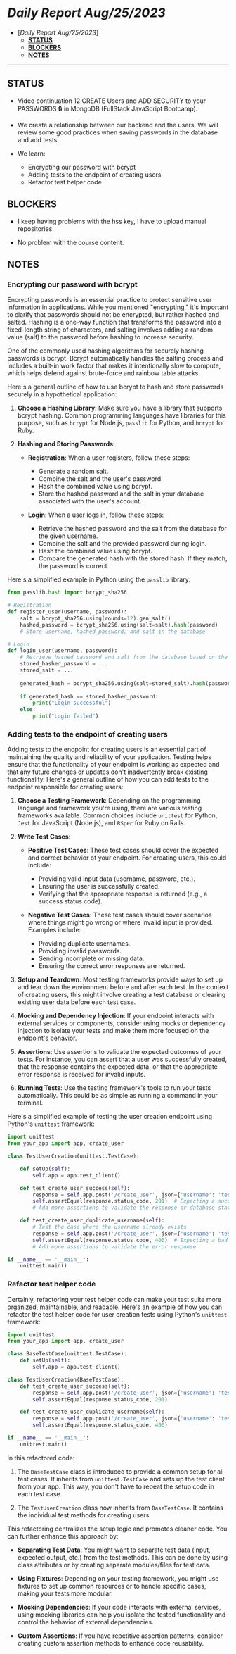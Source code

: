 # *Daily Report Aug/25/2023*
 
- [*Daily Report Aug/25/2023*]
  - [**STATUS**](#status)
  - [**BLOCKERS**](#blockers)
  - [**NOTES**](#notes)
---

## **STATUS**
- Video continuation 12 CREATE Users and ADD SECURITY to your PASSWORDS 🔒 in MongoDB (FullStack JavaScript Bootcamp).
- We create a relationship between our backend and the users. We will review some good practices when saving passwords in the database and add tests.

- We learn:
  - Encrypting our password with bcrypt
  - Adding tests to the endpoint of creating users
  - Refactor test helper code

## **BLOCKERS**
- I keep having problems with the hss key, I have to upload manual repositories.

- No problem with the course content.

## **NOTES**

### Encrypting our password with bcrypt
Encrypting passwords is an essential practice to protect sensitive user information in applications. While you mentioned "encrypting," it's important to clarify that passwords should not be encrypted, but rather hashed and salted. Hashing is a one-way function that transforms the password into a fixed-length string of characters, and salting involves adding a random value (salt) to the password before hashing to increase security.

One of the commonly used hashing algorithms for securely hashing passwords is bcrypt. Bcrypt automatically handles the salting process and includes a built-in work factor that makes it intentionally slow to compute, which helps defend against brute-force and rainbow table attacks.

Here's a general outline of how to use bcrypt to hash and store passwords securely in a hypothetical application:

1. **Choose a Hashing Library**: Make sure you have a library that supports bcrypt hashing. Common programming languages have libraries for this purpose, such as `bcrypt` for Node.js, `passlib` for Python, and `bcrypt` for Ruby.

2. **Hashing and Storing Passwords**:

   - **Registration**: When a user registers, follow these steps:
     - Generate a random salt.
     - Combine the salt and the user's password.
     - Hash the combined value using bcrypt.
     - Store the hashed password and the salt in your database associated with the user's account.

   - **Login**: When a user logs in, follow these steps:
     - Retrieve the hashed password and the salt from the database for the given username.
     - Combine the salt and the provided password during login.
     - Hash the combined value using bcrypt.
     - Compare the generated hash with the stored hash. If they match, the password is correct.

Here's a simplified example in Python using the `passlib` library:

```python
from passlib.hash import bcrypt_sha256

# Registration
def register_user(username, password):
    salt = bcrypt_sha256.using(rounds=12).gen_salt()
    hashed_password = bcrypt_sha256.using(salt=salt).hash(password)
    # Store username, hashed_password, and salt in the database

# Login
def login_user(username, password):
    # Retrieve hashed_password and salt from the database based on the username
    stored_hashed_password = ...
    stored_salt = ...
    
    generated_hash = bcrypt_sha256.using(salt=stored_salt).hash(password)
    
    if generated_hash == stored_hashed_password:
        print("Login successful")
    else:
        print("Login failed")
```



### Adding tests to the endpoint of creating users
Adding tests to the endpoint for creating users is an essential part of maintaining the quality and reliability of your application. Testing helps ensure that the functionality of your endpoint is working as expected and that any future changes or updates don't inadvertently break existing functionality. Here's a general outline of how you can add tests to the endpoint responsible for creating users:

1. **Choose a Testing Framework**: Depending on the programming language and framework you're using, there are various testing frameworks available. Common choices include `unittest` for Python, `Jest` for JavaScript (Node.js), and `RSpec` for Ruby on Rails.

2. **Write Test Cases**:

   - **Positive Test Cases**: These test cases should cover the expected and correct behavior of your endpoint. For creating users, this could include:
     - Providing valid input data (username, password, etc.).
     - Ensuring the user is successfully created.
     - Verifying that the appropriate response is returned (e.g., a success status code).

   - **Negative Test Cases**: These test cases should cover scenarios where things might go wrong or where invalid input is provided. Examples include:
     - Providing duplicate usernames.
     - Providing invalid passwords.
     - Sending incomplete or missing data.
     - Ensuring the correct error responses are returned.

3. **Setup and Teardown**: Most testing frameworks provide ways to set up and tear down the environment before and after each test. In the context of creating users, this might involve creating a test database or clearing existing user data before each test case.

4. **Mocking and Dependency Injection**: If your endpoint interacts with external services or components, consider using mocks or dependency injection to isolate your tests and make them more focused on the endpoint's behavior.

5. **Assertions**: Use assertions to validate the expected outcomes of your tests. For instance, you can assert that a user was successfully created, that the response contains the expected data, or that the appropriate error response is received for invalid inputs.

6. **Running Tests**: Use the testing framework's tools to run your tests automatically. This could be as simple as running a command in your terminal.

Here's a simplified example of testing the user creation endpoint using Python's `unittest` framework:

```python
import unittest
from your_app import app, create_user

class TestUserCreation(unittest.TestCase):

    def setUp(self):
        self.app = app.test_client()

    def test_create_user_success(self):
        response = self.app.post('/create_user', json={'username': 'testuser', 'password': 'securepassword'})
        self.assertEqual(response.status_code, 201)  # Expecting a success status code
        # Add more assertions to validate the response or database state

    def test_create_user_duplicate_username(self):
        # Test the case where the username already exists
        response = self.app.post('/create_user', json={'username': 'testuser', 'password': 'password'})
        self.assertEqual(response.status_code, 400)  # Expecting a bad request status code
        # Add more assertions to validate the error response

if __name__ == '__main__':
    unittest.main()
```

### Refactor test helper code

Certainly, refactoring your test helper code can make your test suite more organized, maintainable, and readable. Here's an example of how you can refactor the test helper code for user creation tests using Python's `unittest` framework:

```python
import unittest
from your_app import app, create_user

class BaseTestCase(unittest.TestCase):
    def setUp(self):
        self.app = app.test_client()

class TestUserCreation(BaseTestCase):
    def test_create_user_success(self):
        response = self.app.post('/create_user', json={'username': 'testuser', 'password': 'securepassword'})
        self.assertEqual(response.status_code, 201)

    def test_create_user_duplicate_username(self):
        response = self.app.post('/create_user', json={'username': 'testuser', 'password': 'password'})
        self.assertEqual(response.status_code, 400)

if __name__ == '__main__':
    unittest.main()
```

In this refactored code:

1. The `BaseTestCase` class is introduced to provide a common setup for all test cases. It inherits from `unittest.TestCase` and sets up the test client from your app. This way, you don't have to repeat the setup code in each test case.

2. The `TestUserCreation` class now inherits from `BaseTestCase`. It contains the individual test methods for creating users.

This refactoring centralizes the setup logic and promotes cleaner code. You can further enhance this approach by:

- **Separating Test Data**: You might want to separate test data (input, expected output, etc.) from the test methods. This can be done by using class attributes or by creating separate modules/files for test data.

- **Using Fixtures**: Depending on your testing framework, you might use fixtures to set up common resources or to handle specific cases, making your tests more modular.

- **Mocking Dependencies**: If your code interacts with external services, using mocking libraries can help you isolate the tested functionality and control the behavior of external dependencies.

- **Custom Assertions**: If you have repetitive assertion patterns, consider creating custom assertion methods to enhance code reusability.

